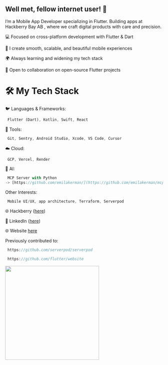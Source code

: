## Well met, fellow internet user! 🫡

I’m a Mobile App Developer specializing in Flutter.
Building apps at Hackberry Bay AB
, where we craft digital products with care and precision.

💻 Focused on cross-platform development with Flutter & Dart

📱 I create smooth, scalable, and beautiful mobile experiences

🌍 Always learning and widening my tech stack

🤝 Open to collaboration on open-source Flutter projects

# 🛠 My Tech Stack

🐦 Languages & Frameworks: 
```dart
 Flutter (Dart), Kotlin, Swift, React
```

🧰 Tools: 
```dart
 Git, Sentry, Android Studio, Xcode, VS Code, Cursor
```

☁️ Cloud: 
```dart
 GCP, Vercel, Render
```

🤖 AI: 
```dart
 MCP Server with Python
-> [https://github.com/emilakerman/](https://github.com/emilakerman/mcp-server-google-calendar)
```

Other Interests: 
```dart
 Mobile UI/UX, app architecture, Terraform, Serverpod
```

🌐 Hackberry
 ([here](https://hackberry.se/))

💼 LinkedIn
 ([here](https://www.linkedin.com/in/emil-aakerman/))

🌐 Website
 [here](https://emilakerman.com/)


 Previously contributed to:
```dart
 https://github.com/serverpod/serverpod
```
```dart
 https://github.com/flutter/website
```

<p><a href="https://community.vaunt.dev/board/emilakerman/achievements"><img src="https://api.vaunt.dev/v1/github/entities/emilakerman/achievements/8d50131a-5390-4930-bf76-358636f52f0b?format=svg&style=raw" width="300"/></a></p>
